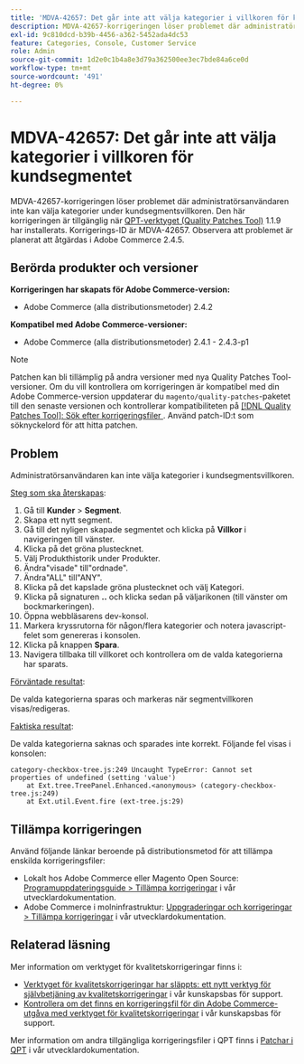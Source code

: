 ```yaml
---
title: 'MDVA-42657: Det går inte att välja kategorier i villkoren för kundsegmentet'
description: MDVA-42657-korrigeringen löser problemet där administratörsanvändaren inte kan välja kategorier under kundsegmentsvillkoren. Den här korrigeringen är tillgänglig när [QPT-verktyget (Quality Patches Tool)](/help/announcements/adobe-commerce-announcements/magento-quality-patches-released-new-tool-to-self-serve-quality-patches.md) 1.1.9 är installerat. Korrigerings-ID är MDVA-42657. Observera att problemet är planerat att åtgärdas i Adobe Commerce 2.4.5.
exl-id: 9c810dcd-b39b-4456-a362-5452ada4dc53
feature: Categories, Console, Customer Service
role: Admin
source-git-commit: 1d2e0c1b4a8e3d79a362500ee3ec7bde84a6ce0d
workflow-type: tm+mt
source-wordcount: '491'
ht-degree: 0%

---
```


# MDVA-42657: Det går inte att välja kategorier i villkoren för kundsegmentet

MDVA-42657-korrigeringen löser problemet där administratörsanvändaren inte kan välja kategorier under kundsegmentsvillkoren. Den här korrigeringen är tillgänglig när [QPT-verktyget (Quality Patches Tool)](/help/announcements/adobe-commerce-announcements/magento-quality-patches-released-new-tool-to-self-serve-quality-patches.md) 1.1.9 har installerats. Korrigerings-ID är MDVA-42657. Observera att problemet är planerat att åtgärdas i Adobe Commerce 2.4.5.

## Berörda produkter och versioner

**Korrigeringen har skapats för Adobe Commerce-version:**

* Adobe Commerce (alla distributionsmetoder) 2.4.2

**Kompatibel med Adobe Commerce-versioner:**

* Adobe Commerce (alla distributionsmetoder) 2.4.1 - 2.4.3-p1

>[!NOTE]
>
>Patchen kan bli tillämplig på andra versioner med nya Quality Patches Tool-versioner. Om du vill kontrollera om korrigeringen är kompatibel med din Adobe Commerce-version uppdaterar du `magento/quality-patches`-paketet till den senaste versionen och kontrollerar kompatibiliteten på [[!DNL Quality Patches Tool]: Sök efter korrigeringsfiler ](https://devdocs.magento.com/quality-patches/tool.html#patch-grid). Använd patch-ID:t som söknyckelord för att hitta patchen.

## Problem

Administratörsanvändaren kan inte välja kategorier i kundsegmentsvillkoren.

<u>Steg som ska återskapas</u>:

1. Gå till **Kunder** > **Segment**.
1. Skapa ett nytt segment.
1. Gå till det nyligen skapade segmentet och klicka på **Villkor** i navigeringen till vänster.
1. Klicka på det gröna plustecknet.
1. Välj Produkthistorik under Produkter.
1. Ändra&quot;visade&quot; till&quot;ordnade&quot;.
1. Ändra&quot;ALL&quot; till&quot;ANY&quot;.
1. Klicka på det kapslade gröna plustecknet och välj Kategori.
1. Klicka på signaturen **..** och klicka sedan på väljarikonen (till vänster om bockmarkeringen).
1. Öppna webbläsarens dev-konsol.
1. Markera kryssrutorna för någon/flera kategorier och notera javascript-felet som genereras i konsolen.
1. Klicka på knappen **Spara**.
1. Navigera tillbaka till villkoret och kontrollera om de valda kategorierna har sparats.

<u>Förväntade resultat</u>:

De valda kategorierna sparas och markeras när segmentvillkoren visas/redigeras.

<u>Faktiska resultat</u>:

De valda kategorierna saknas och sparades inte korrekt. Följande fel visas i konsolen:

```
category-checkbox-tree.js:249 Uncaught TypeError: Cannot set properties of undefined (setting 'value')
    at Ext.tree.TreePanel.Enhanced.<anonymous> (category-checkbox-tree.js:249)
    at Ext.util.Event.fire (ext-tree.js:29)
```

## Tillämpa korrigeringen

Använd följande länkar beroende på distributionsmetod för att tillämpa enskilda korrigeringsfiler:

* Lokalt hos Adobe Commerce eller Magento Open Source: [Programuppdateringsguide > Tillämpa korrigeringar](https://devdocs.magento.com/guides/v2.4/comp-mgr/patching/mqp.html) i vår utvecklardokumentation.
* Adobe Commerce i molninfrastruktur: [Uppgraderingar och korrigeringar > Tillämpa korrigeringar](https://devdocs.magento.com/cloud/project/project-patch.html) i vår utvecklardokumentation.

## Relaterad läsning

Mer information om verktyget för kvalitetskorrigeringar finns i:

* [Verktyget för kvalitetskorrigeringar har släppts: ett nytt verktyg för självbetjäning av kvalitetskorrigeringar](/help/announcements/adobe-commerce-announcements/magento-quality-patches-released-new-tool-to-self-serve-quality-patches.md) i vår kunskapsbas för support.
* [Kontrollera om det finns en korrigeringsfil för din Adobe Commerce-utgåva med verktyget för kvalitetskorrigeringar](/help/support-tools/patches-available-in-qpt-tool/check-patch-for-magento-issue-with-magento-quality-patches.md) i vår kunskapsbas för support.

Mer information om andra tillgängliga korrigeringsfiler i QPT finns i [Patchar i QPT](https://devdocs.magento.com/quality-patches/tool.html#patch-grid) i vår utvecklardokumentation.
